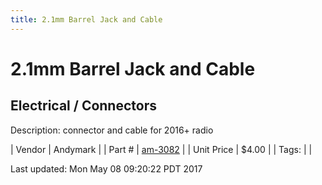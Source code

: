 ```yaml
---
title: 2.1mm Barrel Jack and Cable
---
```


# 2.1mm Barrel Jack and Cable
## Electrical / Connectors
Description: 	connector and cable for 2016+ radio 

| Vendor | Andymark | 
| Part # | [am-3082](http://www.andymark.com/product-p/am-3082.htm) | 
| Unit Price | $4.00 | 
| Tags: |  | 

Last updated: Mon May 08 09:20:22 PDT 2017